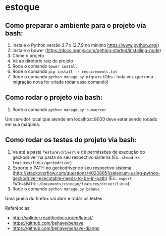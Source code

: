 # estoque

## Como preparar o ambiente para o projeto via bash:
1. Instale o Python versão 2.7.x (2.7.9 no mínimo https://www.python.org/)
1. Instale o bower (https://docs.npmjs.com/getting-started/installing-node)
1. Clone o projeto
1. Vá ao diretório raiz do projeto
1. Rode o comando `bower install`
1. Rode o comando `pip install -r requirements.txt`
1. Rode o comando `python manage.py migrate` (Obs.: toda vez que uma migração nova for criada rodar esse comando)

## Como rodar o projeto via bash:
1. Rode o comando `python manage.py runserver`

Um servidor local que atende em localhost:8000 deve estar sendo rodado em sua maquina.

## Como rodar os testes do projeto via bash:
1. Va até a pasta `feature\driver\` e dê permissões de execução do geckodriver na pasta do seu respectivo sistema (Ex.: `chmod +x features/linux/geckodriver`)
1. Exporte o PATH do geckodriver do seu respectivo sistema (http://stackoverflow.com/questions/40208051/selenium-using-python-geckodriver-executable-needs-to-be-in-path) (Ex.: `export PATH=$PATH:~/Documents/estoque/features/driver/linux`)
1. Rode o comando `python manage.py behave`

Uma janela do firefox vai abrir e rodar os testes

Referências:

- http://splinter.readthedocs.io/en/latest/
- https://github.com/behave/behave
- https://github.com/behave/behave-django
